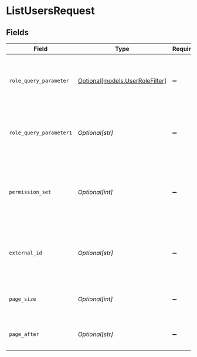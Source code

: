 # ListUsersRequest


## Fields

| Field                                                                                                                | Type                                                                                                                 | Required                                                                                                             | Description                                                                                                          | Example                                                                                                              |
| -------------------------------------------------------------------------------------------------------------------- | -------------------------------------------------------------------------------------------------------------------- | -------------------------------------------------------------------------------------------------------------------- | -------------------------------------------------------------------------------------------------------------------- | -------------------------------------------------------------------------------------------------------------------- |
| `role_query_parameter`                                                                                               | [Optional[models.UserRoleFilter]](../models/userrolefilter.md)                                                       | :heavy_minus_sign:                                                                                                   | Filters the results by role. Possible values are "end-user", "agent", or "admin"<br/>                                | agent                                                                                                                |
| `role_query_parameter1`                                                                                              | *Optional[str]*                                                                                                      | :heavy_minus_sign:                                                                                                   | Filters the results by more than one role using the format `role[]={role}&role[]={role}`<br/>                        | agent                                                                                                                |
| `permission_set`                                                                                                     | *Optional[int]*                                                                                                      | :heavy_minus_sign:                                                                                                   | For custom roles which is available on the Enterprise plan and above. You can only filter by one role ID per request | 123                                                                                                                  |
| `external_id`                                                                                                        | *Optional[str]*                                                                                                      | :heavy_minus_sign:                                                                                                   | List users by external id. External id has to be unique for each user under the same account.                        | abc                                                                                                                  |
| `page_size`                                                                                                          | *Optional[int]*                                                                                                      | :heavy_minus_sign:                                                                                                   | Number of records per page (required for cursor pagination)                                                          |                                                                                                                      |
| `page_after`                                                                                                         | *Optional[str]*                                                                                                      | :heavy_minus_sign:                                                                                                   | Cursor for pagination (opaque string)                                                                                |                                                                                                                      |